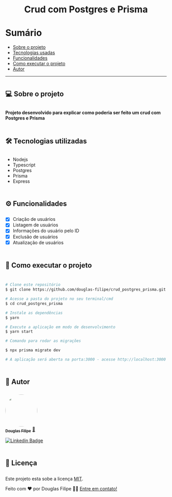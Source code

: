 <h1 align="center">Crud com Postgres e Prisma</h1>

# Sumário

- <a href="#sobre">Sobre o projeto</a><br>
- <a href="#techs">Tecnologias usadas</a><br>
- <a href="#funcionalidades">Funcionalidades</a><br>
- <a href="#executar">Como executar o projeto</a><br>
- <a href="#autor">Autor</a><br>

<hr>
<h2 style="padding: 10px 0" id="sobre">💻 Sobre o projeto</h2>

#### Projeto desenvolvido para explicar como poderia ser feito um crud com Postgres e Prisma

#

<h2 style="padding: 10px 0" id="techs">🛠 Tecnologias utilizadas</h2>

- Nodejs
- Typescript
- Postgres
- Prisma
- Express

#

<h2 style="padding: 10px 0" id="funcionalidades">⚙️ Funcionalidades</h2>

- [x] Criação de usuários
- [x] Listagem de usuários
- [x] Informações do usuário pelo ID
- [x] Exclusão de usuários
- [x] Atualização de usuários

#

<h2 style="padding: 10px 0" id="executar">🧭 Como executar o projeto</h2>

```bash

# Clone este repositório
$ git clone https://github.com/douglas-filipe/crud_postgres_prisma.git

# Acesse a pasta do projeto no seu terminal/cmd
$ cd crud_postgres_prisma

# Instale as dependências
$ yarn

# Execute a aplicação em modo de desenvolvimento
$ yarn start

# Comando para rodar as migrações

$ npx prisma migrate dev

# A aplicação será aberta na porta:3000 - acesse http://localhost:3000

```

#

<h2 style="padding: 10px 0" id="autor">🦸 Autor</h2>

<a href="https://github.com/douglas-filipe">
 <img style="border-radius: 50%;" src="https://avatars.githubusercontent.com/u/61639919?v=4" width="100px;" alt=""/>
 <br />
 <sub><b>Douglas Filipe</b></sub></a> <a href="https://github.com/douglas-filipe" title="Author">🚀</a>
 <br />

[![Linkedin Badge](https://img.shields.io/badge/-Douglas-blue?style=flat-square&logo=Linkedin&logoColor=white&link=https://www.linkedin.com/in/douglas-filipe-santos/)](https://www.linkedin.com/in/douglas-filipe-santos/)

#

<h2 style="padding: 10px 0" id="autor">📝 Licença</h2>

Este projeto esta sobe a licença [MIT](./LICENSE).

Feito com ❤️ por Douglas Filipe 👋🏽 [Entre em contato!](https://www.linkedin.com/in/douglas-filipe-santos/)
